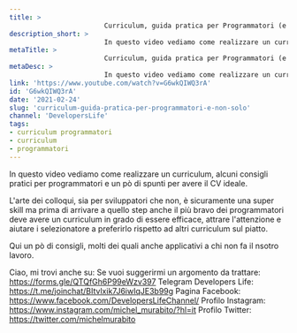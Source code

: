 ```yaml
---
title: > 
                        Curriculum, guida pratica per Programmatori (e non solo)
description_short: > 
                        In questo video vediamo come realizzare un curriculum, alcuni consigli pratici per programmatori e un pò di spunti per avere il CV ...
metaTitle: > 
                        Curriculum, guida pratica per Programmatori (e non solo)
metaDesc: > 
                        In questo video vediamo come realizzare un curriculum, alcuni consigli pratici per programmatori e un pò di spunti per avere il CV ...
link: 'https://www.youtube.com/watch?v=G6wkQIWQ3rA'
id: 'G6wkQIWQ3rA'
date: '2021-02-24'
slug: 'curriculum-guida-pratica-per-programmatori-e-non-solo'
channel: 'DevelopersLife'
tags: 
- curriculum programmatori
- curriculum
- programmatori
---
```

In questo video vediamo come realizzare un curriculum, alcuni consigli pratici per programmatori e un pò di spunti per avere il CV ideale.

L'arte dei colloqui, sia per sviluppatori che non, è sicuramente una super skill ma prima di arrivare a quello step anche il più bravo dei programmatori deve avere un curriculum in grado di essere efficace, attrare l'attenzione e aiutare i selezionatore a preferirlo rispetto ad altri curriculum sul piatto.

Qui un pò di consigli, molti dei quali anche applicativi a chi non fa il nsotro lavoro.

Ciao, mi trovi anche su:
Se vuoi suggerirmi un argomento da trattare: https://forms.gle/QTQfGh6P99eWzv397
Telegram Developers Life: https://t.me/joinchat/BItvlxik7J6iwIqJE3b99g
Pagina Facebook: https://www.facebook.com/DevelopersLifeChannel/
Profilo Instagram: https://www.instagram.com/michel_murabito/?hl=it
Profilo Twitter: https://twitter.com/michelmurabito
